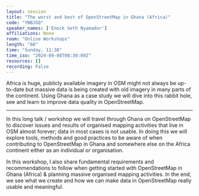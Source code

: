 ```yaml
---
layout: session
title: "The worst and best of OpenStreetMap in Ghana (Africa)"
code: "YNBJGQ"
speaker_names: ['Enock Seth Nyamador']
affiliations: None
room: "Online Workshops"
length: "60"
time: "Sunday, 11:30"
time_iso: "2024-09-08T08:30:00Z"
resources: []
recording: False
---
```


Africa is huge, publicly available imagery in OSM might not always be up-to-date but massive data is being created with old imagery in many parts of the continent. Using Ghana as a case study we will dive into this rabbit hole, see and learn to improve data quality in OpenStreetMap.

<hr>

In this long talk / workshop we will travel through Ghana on OpenStreetMap to discover issues and results of organised mapping activities that live in OSM almost forever; data in most cases is not usable. In doing this we will explore tools, methods and good practices to be aware of when contributing to OpenStreetMap in Ghana and somewhere else on the Africa continent either as an individual or organisation. 

In this workshop, I also share fundamental requirements and recommendations to follow when getting started with OpenStreetMap in Ghana (Africa) &amp; planning massive organised mapping activities.
In the end, we see what we create and how we can make data in OpenStreetMap really usable and meaningful.


